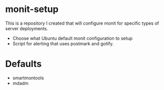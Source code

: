 # monit-setup
This is a repository I created that will configure monit for specific types of server deployments.
* Choose what Ubuntu default monit configuration to setup
* Script for alerting that uses postmark and gotify.

# Defaults
* smartmontools
* mdadm